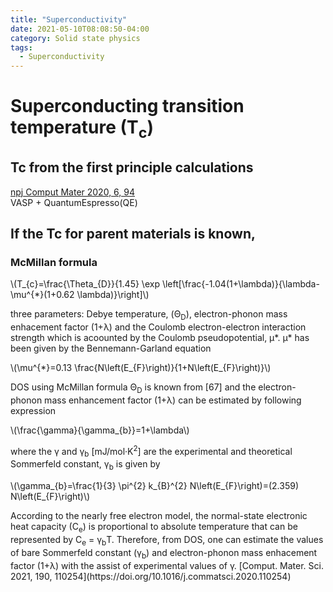 ```yaml
---
title: "Superconductivity"
date: 2021-05-10T08:08:50-04:00
category: Solid state physics
tags:
  - Superconductivity
---
```



# Superconducting transition temperature (T<sub>c</sub>)

## Tc from the first principle calculations  

[npj Comput Mater 2020, 6, 94](https://doi.org/10.1038/s41524-020-00365-9)  
VASP + QuantumEspresso(QE)  

## If the Tc for parent materials is known,  
### McMillan formula
<p><span class="math inline">\(T_{c}=\frac{\Theta_{D}}{1.45} \exp \left[\frac{-1.04(1+\lambda)}{\lambda-\mu^{*}(1+0.62 \lambda)}\right]\)</span></p>
three parameters: Debye temperature, (Θ<sub>D</sub>), electron-phonon mass enhacement factor (1+λ) and the Coulomb electron-electron interaction strength which is acoounted by the Coulomb pseudopotential, μ*.  
μ* has been given by the Bennemann-Garland equation  
<p><span class="math inline">\(\mu^{*}=0.13 \frac{N\left(E_{F}\right)}{1+N\left(E_{F}\right)}\)</span></p>
DOS using McMillan formula  
Θ<sub>D</sub> is known from [67] and the electron-phonon mass enhancement factor (1+λ) can be estimated by following expression  
<p><span class="math inline">\(\frac{\gamma}{\gamma_{b}}=1+\lambda\)</span></p>  
where the γ and γ<sub>b</sub> [mJ/mol·K<sup>2</sup>] are the experimental and theoretical Sommerfeld constant, γ<sub>b</sub> is given by  
<p><span class="math inline">\(\gamma_{b}=\frac{1}{3} \pi^{2} k_{B}^{2} N\left(E_{F}\right)=(2.359) N\left(E_{F}\right)\)</span></p>
According to the nearly free electron model, the normal-state electronic heat capacity (C<sub>e</sub>) is proportional to absolute temperature that can be represented by C<sub>e</sub> = γ<sub>b</sub>T. Therefore, from DOS, one can estimate the values of bare Sommerfeld constant (γ<sub>b</sub>) and electron-phonon mass enhacement factor (1+λ) with the assist of experimental values of γ.  
[Comput. Mater. Sci. 2021, 190, 110254](https://doi.org/10.1016/j.commatsci.2020.110254)

